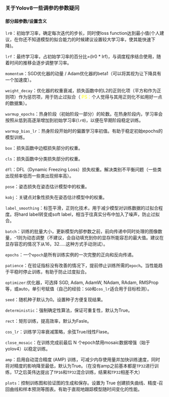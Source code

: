 ### 关于Yolov8一些调参的参数疑问

#### 部分超参数/设置含义

`lr0`：初始学习率，确定每次迭代的步长，同时使loss function达到最小值(个人建议，在你还不知道模型的拟合能力的时候建议设置较大学习率，使其能快速下降)。

`lrf`：最终学习率，占初始学习率的百分比=(lr0 * lrf)，与调度程序结合使用，随着时间的推移会逐步调整学习率。

`momentum`：SGD优化器的动量 / Adam优化器的beta1（可以将其视为让下降具有一个加速度）。

`weight_decay`：优化器的权重衰减，损失函数中的L2的正则化项（平方和作为正则项）作为惩罚项，用于防止过拟合（<font color='yellow'> PS：</font>个人觉得与其用正则化不如用好一点的数据集）。

`warmup_epochs`：热身阶段（初始阶段一部分）的轮数。在热身阶段内，学习率会按照从低到高逐渐增加到初始学习率(`lr0`)，以便在早期阶段稳定训练。

`warmup_bias_lr`：热身阶段开始时的偏置学习率初值。有助于稳定初始epochs的模型训练。

`box`：损失函数中边框损失部分的权重。

`cls`：损失函数中分类损失部分的权重。

`dfl`：DFL（Dynamic Freezing Loss）损失权重。解决类别不平衡问题（一些类出现频率低而一些类出现频率高）。

`pose`：姿态损失在姿态估计模型中的权重。

`kobj`：关键点对象性损失在姿态估计模型中的权重。

`label_smoothing`：标签平滑，正则化技术，用于减少模型对训练数据的过拟合程度。将hard label转变成soft label，相当于往真实分布中加入了噪声，防止过拟合。

`batch`：训练的批量大小，更新模型内部参数之前，前向传递中同时处理的图像数量，-1则为动态调整（不建议，会自动填充到你的显存所能容忍的最大值。建议在显存容忍的情况下从16，32.....这种方式手动测试）。

`epochs`：一个`epoch`是所有训练实例的一次完整的正向和反向传递。

`patience`：在验证指标没有改善的情况下，提前停止训练所需的`epoch`。当性能趋于平稳时停止训练，有助于防止过度拟合。

`optimizer`:优化器，可选择 SGD, Adam, AdamW, NAdam, RAdam, RMSProp 等，或auto，单引号赋值（自己的经验：`SGD`和`cos_lr`适合用于目标检测）。

`seed`：随机种子默认为0。设置种子方便复现结果。

`deterministic`：强制确定性算法，保证可重复性，默认为True。

`rect`：矩形训练，提高效率，默认为Fasle。

`cos_lr`：训练学习率衰减策略，余弦True/线性Flase。

`close_mosaic`：在训练完成前最后 N 个epoch禁用mosaic数据增强（始于yolov4）以稳定训练。

`amp`：启用自动混合精度 (AMP) 训练，可减少内存使用量并加快训练速度，同时将对精度的影响降至最低，默认为True。（在没有amp之前基本都是`TP32`进行训练，17之后英伟达提出了`TP16`和`TP32`混合训练，结果和`TP32`相差不大）

`plots`：控制训练图和验证图的生成和保存。设置为 True 创建损失曲线、精度-召回曲线和样本预测等图表。有助于直观地跟踪模型随时间变化的性能。

